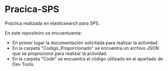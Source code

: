 # Pracica-SPS


Práctica realizada en elasticsearch para SPS.


En este repositoiro se encuentuenta:
* En primer lugar la documentación solicitada para realizar la actividad.
* En la carpeta "Codigo_Proporcionado" se encuentra un archivo JSON que se proprocionó para realizar la actividad. 
* En la carpeta "Code" se encuentra el código utilizado en el apartado de Dev Tools.
